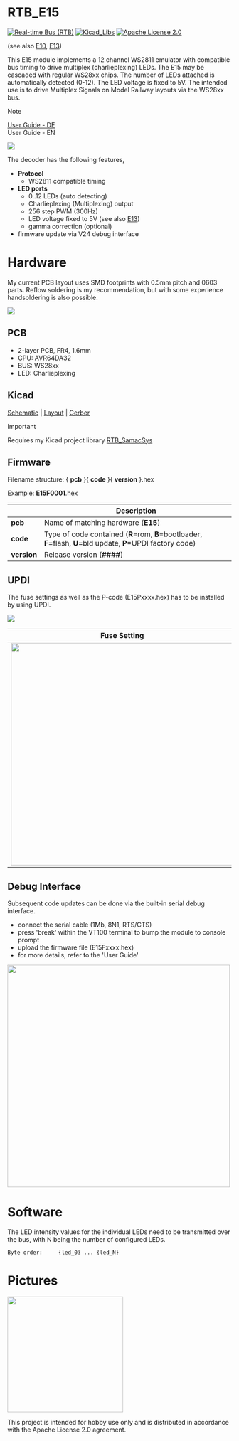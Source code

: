 # RTB_E15
[![Real-time Bus (RTB)](https://img.shields.io/badge/RTB_Project-FF6699)](https://www.rtb4dcc.de)
[![Kicad_Libs](https://img.shields.io/badge/Kicad_Libs-29C7FF)](https://github.com/git4dcc/RTB_SamacSys)
[![Apache License 2.0](https://img.shields.io/badge/license-Apache%20License%202.0-lightgray)](https://www.apache.org/licenses/LICENSE-2.0)

(see also [E10](https://github.com/git4dcc/RTB_E10), [E13](https://github.com/git4dcc/RTB_E13))

This E15 module implements a 12 channel WS2811 emulator with compatible bus timing to drive multiplex (charlieplexing) LEDs. The E15 may be cascaded with regular WS28xx chips. The number of LEDs attached is automatically detected (0-12). The LED voltage is fixed to 5V.  The intended use is to drive Multiplex Signals on Model Railway layouts via the WS28xx bus.

> [!NOTE]
> [User Guide - DE](https://rtb4dcc.de/ws2811_guide_de/)<br>
> User Guide - EN

<img src="https://rtb4dcc.de/wp-content/uploads/2024/04/E15_1.png">

The decoder has the following features,
- **Protocol**
  - WS2811 compatible timing
- **LED ports**
  - 0..12 LEDs (auto detecting)
  - Charlieplexing (Multiplexing) output
  - 256 step PWM (300Hz)
  - LED voltage fixed to 5V (see also [E13](https://github.com/git4dcc/RTB_E13))
  - gamma correction (optional)
- firmware update via V24 debug interface

# Hardware
My current PCB layout uses SMD footprints with 0.5mm pitch and 0603 parts. Reflow soldering is my recommendation, but with some experience handsoldering is also possible.

<img src=https://rtb4dcc.de/wp-content/uploads/2024/07/un_E15_5.png>

## PCB
- 2-layer PCB, FR4, 1.6mm
- CPU: AVR64DA32
- BUS: WS28xx
- LED: Charlieplexing

## Kicad
[Schematic](doc/E15_schematic.pdf) | [Layout](doc/E15_layout.pdf) | [Gerber](gerber)

> [!IMPORTANT]
> Requires my Kicad project library [RTB_SamacSys](https://github.com/git4dcc/RTB_SamacSys)

## Firmware
Filename structure: { **pcb** }{ **code** }{ **version** }.hex

Example: **E15F0001**.hex

|   | Description |
| --- | --- |
| **pcb** | Name of matching hardware (**E15**) |
| **code** | Type of code contained (**R**=rom, **B**=bootloader, **F**=flash, **U**=bld update, **P**=UPDI factory code) |
| **version** | Release version (**####**) |

## UPDI
The fuse settings as well as the P-code (E15Pxxxx.hex) has to be installed by using UPDI.<br>

<img src=https://rtb4dcc.de/wp-content/uploads/2024/07/un_E13_4.jpg>

| Fuse Setting | P-code Install |
| --- | --- |
|<img src="https://rtb4dcc.de/wp-content/uploads/2024/07/un_E15_Fuses.png" width=500>|<img src="https://rtb4dcc.de/wp-content/uploads/2024/07/un_E15_Mem.png" width=500>|

## Debug Interface
Subsequent code updates can be done via the built-in serial debug interface.<br>

- connect the serial cable (1Mb, 8N1, RTS/CTS)
- press 'break' within the VT100 terminal to bump the module to console prompt
- upload the firmware file (E15Fxxxx.hex)
- for more details, refer to the 'User Guide'

<img src="https://rtb4dcc.de/wp-content/uploads/2024/07/un_E15_Rom.png" width=500>

# Software
The LED intensity values for the individual LEDs need to be transmitted over the bus, with N being the number of configured LEDs.

```
Byte order:     {led_0} ... {led_N}
```

# Pictures
<img src=https://rtb4dcc.de/wp-content/uploads/2024/02/E13_3.jpg width=260>

This project is intended for hobby use only and is distributed in accordance with the Apache License 2.0 agreement.

